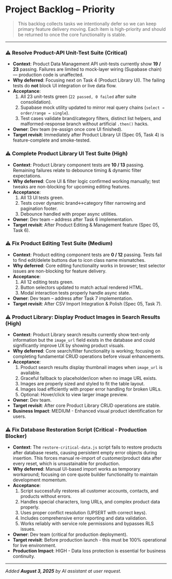 # Project Backlog – Priority

> This backlog collects tasks we intentionally defer so we can keep primary feature delivery moving.  Each item is high-priority and should be returned to once the core functionality is stable.

---

### ⚠️  Resolve Product-API Unit-Test Suite (Critical)
* **Context**: Product Data Management API unit-tests currently show **19 / 23** passing.  Failures are limited to mock-layer wiring (Supabase chain) — production code is unaffected.
* **Why deferred**: Focusing next on Task 4 (Product Library UI).  The failing tests do **not** block UI integration or live data flow.
* **Acceptance**:
  1. All 23 unit-tests green (`22 passed, 0 failed` after suite consolidation).
  2. Supabase mock utility updated to mirror real query chains (`select → order/range → single`).
  3. Test cases validate brand/category filters, distinct list helpers, and malformed-response branch without artificial `.then()` hacks.
* **Owner**: Dev team (re-assign once core UI finished).
* **Target revisit**: Immediately after Product Library UI (Spec 05, Task 4) is feature-complete and smoke-tested.


### ⚠️  Complete Product Library UI Test Suite (High)
* **Context**: Product Library component tests are **10 / 13** passing. Remaining failures relate to debounce timing & dynamic filter expectations.
* **Why deferred**: Core UI & filter logic confirmed working manually; test tweaks are non-blocking for upcoming editing features.
* **Acceptance**:
  1. All 13 UI tests green.
  2. Tests cover dynamic brand↔category filter narrowing and pagination footer.
  3. Debounce handled with proper async utilities.
* **Owner**: Dev team – address after Task 6 implementation.
* **Target revisit**: After Product Editing & Management feature (Spec 05, Task 6).

### ⚠️  Fix Product Editing Test Suite (Medium)
* **Context**: Product editing component tests are **0 / 12** passing. Tests fail to find edit/delete buttons due to icon class name mismatches.
* **Why deferred**: Core editing functionality works in browser; test selector issues are non-blocking for feature delivery.
* **Acceptance**:
  1. All 12 editing tests green.
  2. Button selectors updated to match actual rendered HTML.
  3. Modal interaction tests properly handle async state.
* **Owner**: Dev team – address after Task 7 implementation.
* **Target revisit**: After CSV Import Integration & Polish (Spec 05, Task 7).

### ⚠️  Product Library: Display Product Images in Search Results (High)
* **Context**: Product Library search results currently show text-only information but the `image_url` field exists in the database and could significantly improve UX by showing product visuals.
* **Why deferred**: Core search/filter functionality is working; focusing on completing fundamental CRUD operations before visual enhancements.
* **Acceptance**:
  1. Product search results display thumbnail images when `image_url` is available.
  2. Graceful fallback to placeholder/icon when no image URL exists.
  3. Images are properly sized and styled to fit the table layout.
  4. Images load efficiently with proper error handling for broken URLs.
  5. Optional: Hover/click to view larger image preview.
* **Owner**: Dev team.
* **Target revisit**: After core Product Library CRUD operations are stable.
* **Business Impact**: MEDIUM - Enhanced visual product identification for users.

### ⚠️  Fix Database Restoration Script (Critical - Production Blocker)
* **Context**: The `restore-critical-data.js` script fails to restore products after database resets, causing persistent empty error objects during insertion. This forces manual re-import of customer/product data after every reset, which is unsustainable for production.
* **Why deferred**: Manual UI-based import works as temporary workaround; focusing on core quote builder functionality to maintain development momentum.
* **Acceptance**:
  1. Script successfully restores all customer accounts, contacts, and products without errors.
  2. Handles special characters, long URLs, and complex product data properly.
  3. Uses proper conflict resolution (UPSERT with correct keys).
  4. Includes comprehensive error reporting and data validation.
  5. Works reliably with service role permissions and bypasses RLS issues.
* **Owner**: Dev team (critical for production deployment).
* **Target revisit**: Before production launch - this must be 100% operational for live environment.
* **Production Impact**: HIGH - Data loss protection is essential for business continuity.

---

_Added **August 3, 2025** by AI assistant at user request._